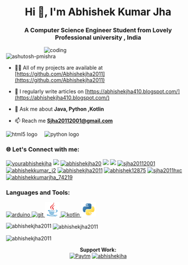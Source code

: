 <h1 align="center">Hi 👋, I'm Abhishek Kumar Jha</h1>
<h3 align="center">A Computer Science Engineer Student from  Lovely Professional university , India</h3>

<img align="right" alt="coding" width="400" src="https://user-images.githubusercontent.com/55389276/140866485-8fb1c876-9a8f-4d6a-98dc-08c4981eaf70.gif">

<p align="left"> <img src="https://komarev.com/ghpvc/?username=ashutosh-pmishra&label=Profile%20views&color=0e75b6&style=flat" alt="ashutosh-pmishra" /> </p>

- 👨‍💻 All of my projects are available at [https://github.com/Abhishekjha2011](https://github.com/Abhishekjha2011)

- 📝 I regularly write articles on [https://abhishekjha410.blogspot.com/](https://abhishekjha410.blogspot.com/)

- 💬 Ask me about **Java, Python ,Kotlin**

- 📫 Reach me **Sjha20112001@gmail.com**

<div align="left">
 
  <img src="https://cdn.jsdelivr.net/gh/devicons/devicon/icons/html5/html5-original.svg" height="30" alt="html5 logo"  />
  <img width="12" />
 
  <img src="https://cdn.jsdelivr.net/gh/devicons/devicon/icons/python/python-original.svg" height="30" alt="python logo"  />
  <img width="12" />
  
</div>

<h3 align="left"> 🌐 Let's Connect with me:</h3>
<p align="left">
<a href="https://twitter.com/yourabhishekjha" target="blank"><img align="center" src="https://raw.githubusercontent.com/rahuldkjain/github-profile-readme-generator/master/src/images/icons/Social/twitter.svg" alt="yourabhishekjha" height="30" width="40" /></a>
 <a href="https://www.linkedin.com/in/abhishek-jha-20771013b"><img src="https://img.shields.io/badge/LinkedIn-%230077B5.svg?logo=linkedin&logoColor=white"></a>
<a href="https://kaggle.com/abhishekjha20" target="blank"><img align="center" src="https://raw.githubusercontent.com/rahuldkjain/github-profile-readme-generator/master/src/images/icons/Social/kaggle.svg" alt="abhishekjha20" height="30" width="40" /></a>
 <a href="https://instagram.com/jhaji04"><img src="https://img.shields.io/badge/Instagram-%23E4405F.svg?logo=Instagram&logoColor=white"></a>
 <a href="https://youtube.com/@abhishekjha3345"><img src="https://img.shields.io/badge/YouTube-%23FF0000.svg?logo=YouTube&logoColor=white"></a>
<a href="https://www.codechef.com/users/sjha20112001" target="blank"><img align="center" src="https://cdn.jsdelivr.net/npm/simple-icons@3.1.0/icons/codechef.svg" alt="sjha20112001" height="30" width="40" /></a>
<a href="https://www.hackerrank.com/abhishekkumar_j2" target="blank"><img align="center" src="https://raw.githubusercontent.com/rahuldkjain/github-profile-readme-generator/master/src/images/icons/Social/hackerrank.svg" alt="abhishekkumar_j2" height="30" width="40" /></a>
<a href="https://www.leetcode.com/abhishekjha2011" target="blank"><img align="center" src="https://raw.githubusercontent.com/rahuldkjain/github-profile-readme-generator/master/src/images/icons/Social/leet-code.svg" alt="abhishekjha2011" height="30" width="40" /></a>
<a href="https://www.hackerearth.com/abhishek12875" target="blank"><img align="center" src="https://raw.githubusercontent.com/rahuldkjain/github-profile-readme-generator/master/src/images/icons/Social/hackerearth.svg" alt="abhishek12875" height="30" width="40" /></a>
<a href="https://auth.geeksforgeeks.org/user/sjha2011hxc" target="blank"><img align="center" src="https://raw.githubusercontent.com/rahuldkjain/github-profile-readme-generator/master/src/images/icons/Social/geeks-for-geeks.svg" alt="sjha2011hxc" height="30" width="40" /></a>
<a href="https://discord.gg/abhishekkumarjha_74219" target="blank"><img align="center" src="https://raw.githubusercontent.com/rahuldkjain/github-profile-readme-generator/master/src/images/icons/Social/discord.svg" alt="abhishekkumarjha_74219" height="30" width="40" /></a>



<h3 align="left">Languages and Tools:</h3>
<p align="left"> <a href="https://www.arduino.cc/" target="_blank" rel="noreferrer"> <img src="https://cdn.worldvectorlogo.com/logos/arduino-1.svg" alt="arduino" width="40" height="40"/> </a> <a href="https://git-scm.com/" target="_blank" rel="noreferrer"> <img src="https://www.vectorlogo.zone/logos/git-scm/git-scm-icon.svg" alt="git" width="40" height="40"/> </a> <a href="https://www.java.com" target="_blank" rel="noreferrer"> <img src="https://raw.githubusercontent.com/devicons/devicon/master/icons/java/java-original.svg" alt="java" width="40" height="40"/> </a> <a href="https://kotlinlang.org" target="_blank" rel="noreferrer"> <img src="https://www.vectorlogo.zone/logos/kotlinlang/kotlinlang-icon.svg" alt="kotlin" width="40" height="40"/> </a> <a href="https://www.python.org" target="_blank" rel="noreferrer"> <img src="https://raw.githubusercontent.com/devicons/devicon/master/icons/python/python-original.svg" alt="python" width="40" height="40"/> </a> </p>


<p><img align="left" src="https://github-readme-stats.vercel.app/api/top-langs?username=abhishekjha2011&show_icons=true&locale=en&layout=compact" alt="abhishekjha2011" /></p>

<p>&nbsp;<img align="center" src="https://github-readme-stats.vercel.app/api?username=abhishekjha2011&show_icons=true&locale=en" alt="abhishekjha2011" /></p>

<p><img align="center" src="https://github-readme-streak-stats.herokuapp.com/?user=abhishekjha2011&" alt="abhishekjha2011" /></p>

<p align="center">
  <strong>Support Work:</strong><br>
  <a href="[https://p.paytm.me/xCTH/dq8b89i7](https://paytm.com/online-payments)"><img src="https://www.logo.wine/a/logo/Paytm/Paytm-Logo.wine.svg" alt="Paytm" width="100"></a>
  <a href="https://www.buymeacoffee.com/abhishekjha"> <img  src="https://cdn.buymeacoffee.com/buttons/v2/default-yellow.png" height="50" width="210" alt="abhishekjha" /></a>
</p>

